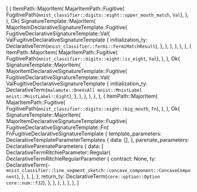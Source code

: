 [
    (
        ItemPath::MajorItem(
            MajarItemPath::Fugitive(
                FugitivePath(`mnist_classifier::digits::eight::upper_mouth_match`, `Val`),
            ),
        ),
        Ok(
            SignatureTemplate::MajorItem(
                MajorItemDeclarativeSignatureTemplate::Fugitive(
                    FugitiveDeclarativeSignatureTemplate::Val(
                        ValFugitiveDeclarativeSignatureTemplate {
                            initialization_ty: DeclarativeTerm(`mnist_classifier::fermi::FermiMatchResult`),
                        },
                    ),
                ),
            ),
        ),
    ),
    (
        ItemPath::MajorItem(
            MajarItemPath::Fugitive(
                FugitivePath(`mnist_classifier::digits::eight::is_eight`, `Val`),
            ),
        ),
        Ok(
            SignatureTemplate::MajorItem(
                MajorItemDeclarativeSignatureTemplate::Fugitive(
                    FugitiveDeclarativeSignatureTemplate::Val(
                        ValFugitiveDeclarativeSignatureTemplate {
                            initialization_ty: DeclarativeTerm(`malamute::OneVsAll mnist::MnistLabel mnist::MnistLabel::Eight`),
                        },
                    ),
                ),
            ),
        ),
    ),
    (
        ItemPath::MajorItem(
            MajarItemPath::Fugitive(
                FugitivePath(`mnist_classifier::digits::eight::big_mouth`, `Fn`),
            ),
        ),
        Ok(
            SignatureTemplate::MajorItem(
                MajorItemDeclarativeSignatureTemplate::Fugitive(
                    FugitiveDeclarativeSignatureTemplate::Fn(
                        FnFugitiveDeclarativeSignatureTemplate {
                            template_parameters: DeclarativeTemplateParameterTemplates {
                                data: [],
                            },
                            parenate_parameters: DeclarativeParenateParameters {
                                data: [
                                    DeclarativeTermRitchieParameter::Regular(
                                        DeclarativeTermRitchieRegularParameter {
                                            contract: None,
                                            ty: DeclarativeTerm(`~ mnist_classifier::line_segment_sketch::concave_component::ConcaveComponent`),
                                        },
                                    ),
                                ],
                            },
                            return_ty: DeclarativeTerm(`core::option::Option core::num::f32`),
                        },
                    ),
                ),
            ),
        ),
    ),
]